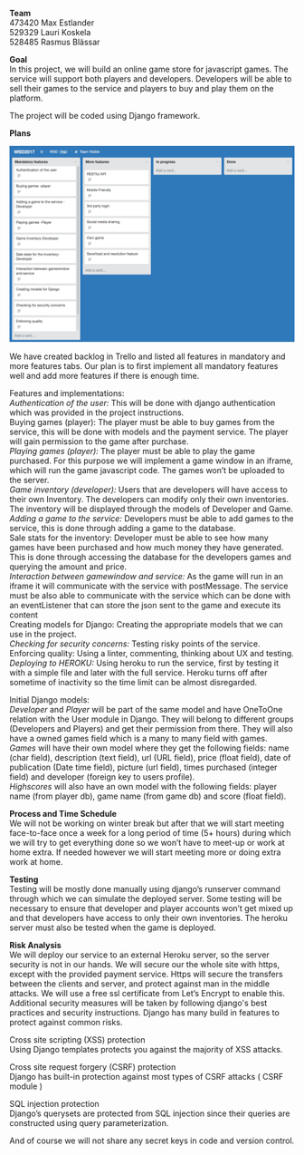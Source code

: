 __Team__ <br>
   473420 Max Estlander <br>
   529329 Lauri Koskela <br>
   528485 Rasmus Blässar <br>

__Goal__ <br>
In this project, we will build an online game store for javascript games. The service will support both players and developers. Developers will be able to sell their games to the service and players to buy and play them on the platform.
  
The project will be coded using Django framework.

__Plans__

![backlog](images/backlog.png)

We have created backlog in Trello and listed all features in mandatory and more features tabs. Our plan is to first implement all mandatory features well and add more features if there is enough time.

Features and implementations: <br>
_Authentication of the user:_ This will be done with django authentication which was provided in the project instructions. <br>
Buying games (player): The player must be able to buy games from the service, this will be done with models and the payment service. The player will gain permission to the game after purchase. <br>
_Playing games (player):_ The player must be able to play the game purchased. For this purpose we will implement a game window in an iframe, which will run the game javascript code. The games won’t be uploaded to the server. <br>
_Game inventory (developer):_ Users that are developers will have access to their own Inventory. The developers can modify only their own inventories. The inventory will be displayed through the models of Developer and Game. <br>
_Adding a game to the service:_ Developers must be able to add games to the service, this is done through adding a game to the database. <br>
Sale stats for the inventory: Developer must be able to see how many games have been purchased and how much money they have generated. This is done through accessing the database for the developers games and querying the amount and price. <br>
_Interaction between gamewindow and service:_ As the game will run in an iframe it will communicate with the service with postMessage. The service must be also able to communicate with the service which can be done with an eventListener that can store the json sent to the game and execute its content <br>
Creating models for Django: Creating the appropriate models that we can use in the project. <br>
_Checking for security concerns:_ Testing risky points of the service. <br>
Enforcing quality: Using a linter, commenting, thinking about UX and testing. <br>
_Deploying to HEROKU:_ Using heroku to run the service, first by testing it with a simple file and later with the full service. Heroku turns off after sometime of inactivity so the time limit can be almost disregarded.

Initial Django models: <br>
_Developer_ and _Player_ will be part of the same model and have OneToOne relation with the User module in Django. They will belong to different groups (Developers and Players) and get their permission from there. They will also have a owned games field which is a many to many field with games. <br>
_Games_ will have their own model where they get the following fields: name (char field), description (text field), url (URL field), price (float field), date of publication (Date time field), picture (url field), times purchased (integer field) and developer (foreign key to users profile). <br>
_Highscores_ will also have an own model with the following fields: player name (from player db), game name (from game db) and score (float field).

__Process and Time Schedule__<br>
We will not be working on winter break but after that we will start meeting face-to-face once a week for a long period of time (5+ hours) during which we will try to get everything done so we won’t have to meet-up or work at home extra. If needed however we will start meeting more or doing extra work at home.

__Testing__ <br>
Testing will be mostly done manually using django’s runserver command through which we can simulate the deployed server. Some testing will be necessary to ensure that developer and player accounts won’t get mixed up and that developers have access to only their own inventories.
The heroku server must also be tested when the game is deployed.

__Risk Analysis__<br>
We will deploy our service to an external Heroku server, so the server security is not in our hands.
We will secure our the whole site with https, except with the provided payment service.
Https will secure the transfers between the clients and server, and protect against man in the middle attacks. We will use a free ssl certificate from Let’s Encrypt to enable this.
Additional security measures will be taken by following django's best practices and security instructions. Django has many build in features to protect against common risks.

Cross site scripting (XSS) protection <br>
Using Django templates protects you against the majority of XSS attacks.

Cross site request forgery (CSRF) protection <br>
Django has built-in protection against most types of CSRF attacks ( CSRF module )

SQL injection protection <br>
Django’s querysets are protected from SQL injection since their queries are constructed using query parameterization.

And of course we will not share any secret keys in code and version control.
